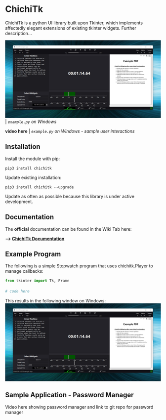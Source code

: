 # ChichiTk

ChichiTk is a python UI library built upon Tkinter, which implements affectedly elegant extensions of existing tkinter widgets. Further description...

![](documentation_images/example_app.jpg)
| _`example.py` on Windows_

**video here**
| _`example.py` on Windows - sample user interactions_

## Installation
Install the module with pip:
```
pip3 install chichitk
```
Update existing installation:
```
pip3 install chichitk --upgrade
```
Update as often as possible because this library is under active development.

## Documentation
The **official** documentation can be found in the Wiki Tab here:

**--> [ChichiTk Documentation](https://github.com/SamGibson1/ChichiTk/wiki)**

## Example Program
The following is a simple Stopwatch program that uses chichitk.Player to manage callbacks:
```python
from tkinter import Tk, Frame

# code here

```
This results in the following window on Windows:
<img src="documentation_images/example_app.jpg" width="600"/>

## Sample Application - Password Manager
Video here showing password manager and link to git repo for password manager
